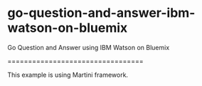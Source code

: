 go-question-and-answer-ibm-watson-on-bluemix
=================================

Go Question and Answer using IBM Watson on Bluemix

=================================

This example is using Martini framework.
